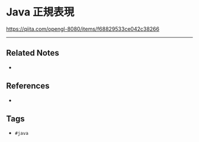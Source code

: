 # Java 正規表現
https://qiita.com/opengl-8080/items/f68829533ce042c38266

---
## Related Notes
- 

## References
- 

## Tags
- `#java` 